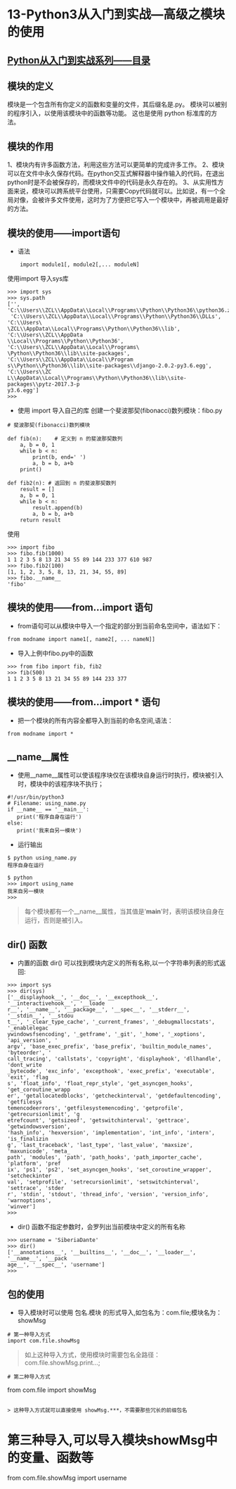 # 13-Python3从入门到实战—高级之模块的使用

## [Python从入门到实战系列——目录](https://github.com/SiberiaDante/PythonResource/blob/master/README.md)

## 模块的定义
模块是一个包含所有你定义的函数和变量的文件，其后缀名是.py。
模块可以被别的程序引入，以使用该模块中的函数等功能。
这也是使用 python 标准库的方法。

## 模块的作用
1、模块内有许多函数方法，利用这些方法可以更简单的完成许多工作。
2、模块可以在文件中永久保存代码。在python交互式解释器中操作输入的代码，在退出python时是不会被保存的，而模块文件中的代码是永久存在的。
3、从实用性方面来说，模块可以跨系统平台使用，只需要Copy代码就可以。比如说，有一个全局对像，会被许多文件使用，这时为了方便把它写入一个模块中，再被调用是最好的方法。

## 模块的使用——import语句
* 语法
```
    import module1[, module2[,... moduleN]
```
使用import 导入sys库
```
>>> import sys
>>> sys.path
['', 'C:\\Users\\ZCL\\AppData\\Local\\Programs\\Python\\Python36\\python36.zip',
 'C:\\Users\\ZCL\\AppData\\Local\\Programs\\Python\\Python36\\DLLs', 'C:\\Users\
\ZCL\\AppData\\Local\\Programs\\Python\\Python36\\lib', 'C:\\Users\\ZCL\\AppData
\\Local\\Programs\\Python\\Python36', 'C:\\Users\\ZCL\\AppData\\Local\\Programs\
\Python\\Python36\\lib\\site-packages', 'C:\\Users\\ZCL\\AppData\\Local\\Program
s\\Python\\Python36\\lib\\site-packages\\django-2.0.2-py3.6.egg', 'C:\\Users\\ZC
L\\AppData\\Local\\Programs\\Python\\Python36\\lib\\site-packages\\pytz-2017.3-p
y3.6.egg']
>>>
```
* 使用 import 导入自己的库
创建一个斐波那契(fibonacci)数列模块：fibo.py
```
# 斐波那契(fibonacci)数列模块

def fib(n):    # 定义到 n 的斐波那契数列
    a, b = 0, 1
    while b < n:
        print(b, end=' ')
        a, b = b, a+b
    print()

def fib2(n): # 返回到 n 的斐波那契数列
    result = []
    a, b = 0, 1
    while b < n:
        result.append(b)
        a, b = b, a+b
    return result
```
使用
```
>>> import fibo
>>> fibo.fib(1000)
1 1 2 3 5 8 13 21 34 55 89 144 233 377 610 987
>>> fibo.fib2(100)
[1, 1, 2, 3, 5, 8, 13, 21, 34, 55, 89]
>>> fibo.__name__
'fibo'
```

## 模块的使用——from…import 语句
* from语句可以从模块中导入一个指定的部分到当前命名空间中，语法如下：
```
from modname import name1[, name2[, ... nameN]]
```
* 导入上例中fibo.py中的函数
```
>>> from fibo import fib, fib2
>>> fib(500)
1 1 2 3 5 8 13 21 34 55 89 144 233 377
```

## 模块的使用——from…import * 语句
* 把一个模块的所有内容全都导入到当前的命名空间,语法：
```
from modname import *
```

## __name__属性
* 使用__name__属性可以使该程序块仅在该模块自身运行时执行，模块被引入时，模块中的该程序块不执行；
```
#!/usr/bin/python3
# Filename: using_name.py
if __name__ == '__main__':
   print('程序自身在运行')
else:
   print('我来自另一模块')
```
* 运行输出
```
$ python using_name.py
程序自身在运行
```

```
$ python
>>> import using_name
我来自另一模块
>>>
```

>  每个模块都有一个__name__属性，当其值是'__main__'时，表明该模块自身在运行，否则是被引入。

## dir() 函数
* 内置的函数 dir() 可以找到模块内定义的所有名称,以一个字符串列表的形式返回:
```
>>> import sys
>>> dir(sys)
['__displayhook__', '__doc__', '__excepthook__', '__interactivehook__', '__loade
r__', '__name__', '__package__', '__spec__', '__stderr__', '__stdin__', '__stdou
t__', '_clear_type_cache', '_current_frames', '_debugmallocstats', '_enablelegac
ywindowsfsencoding', '_getframe', '_git', '_home', '_xoptions', 'api_version', '
argv', 'base_exec_prefix', 'base_prefix', 'builtin_module_names', 'byteorder', '
call_tracing', 'callstats', 'copyright', 'displayhook', 'dllhandle', 'dont_write
_bytecode', 'exc_info', 'excepthook', 'exec_prefix', 'executable', 'exit', 'flag
s', 'float_info', 'float_repr_style', 'get_asyncgen_hooks', 'get_coroutine_wrapp
er', 'getallocatedblocks', 'getcheckinterval', 'getdefaultencoding', 'getfilesys
temencodeerrors', 'getfilesystemencoding', 'getprofile', 'getrecursionlimit', 'g
etrefcount', 'getsizeof', 'getswitchinterval', 'gettrace', 'getwindowsversion',
'hash_info', 'hexversion', 'implementation', 'int_info', 'intern', 'is_finalizin
g', 'last_traceback', 'last_type', 'last_value', 'maxsize', 'maxunicode', 'meta_
path', 'modules', 'path', 'path_hooks', 'path_importer_cache', 'platform', 'pref
ix', 'ps1', 'ps2', 'set_asyncgen_hooks', 'set_coroutine_wrapper', 'setcheckinter
val', 'setprofile', 'setrecursionlimit', 'setswitchinterval', 'settrace', 'stder
r', 'stdin', 'stdout', 'thread_info', 'version', 'version_info', 'warnoptions',
'winver']
>>>
```

* dir() 函数不指定参数时，会罗列出当前模块中定义的所有名称
```
>>> username = 'SiberiaDante'
>>> dir()
['__annotations__', '__builtins__', '__doc__', '__loader__', '__name__', '__pack
age__', '__spec__', 'username']
>>>
```

## 包的使用
* 导入模块时可以使用 包名.模块 的形式导入,如包名为：com.file;模块名为：showMsg
```
# 第一种导入方式
import com.file.showMsg
```
> 如上这种导入方式，使用模块时需要包名全路径：com.file.showMsg.print...;

```
# 第二种导入方式
```
from com.file import showMsg
```

> 这种导入方式就可以直接使用 showMsg.***，不需要那些冗长的前缀包名
```
# 第三种导入,可以导入模块showMsg中的变量、函数等
from com.file.showMsg import username
```




